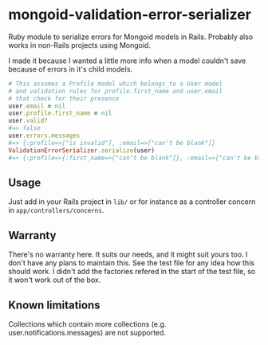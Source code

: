 # mongoid-validation-error-serializer
Ruby module to serialize errors for Mongoid models in Rails. Probably also works in non-Rails projects using Mongoid.

I made it because I wanted a little more info when a model couldn't save because of errors in it's child models.

```ruby
# This assumes a Profile model which belongs_to a User model 
# and validation rules for profile.first_name and user.email
# that check for their presence
user.email = nil
user.profile.first_name = nil
user.valid?
#=> false
user.errors.messages
#=> {:profile=>["is invalid"], :email=>["can't be blank"]}
ValidationErrorSerializer.serialize(user)
#=> {:profile=>{:first_name=>["can't be blank"]}, :email=>["can't be blank"]}
```

## Usage
Just add in your Rails project in `lib/` or for instance as a controller concern in `app/controllers/concerns`.

## Warranty
There's no warranty here. It suits our needs, and it might suit yours too. I don't have any plans to maintain this. See the test file for any idea how this should work. I didn't add the factories refered in the start of the test file, so it won't work out of the box.

## Known limitations
Collections which contain more collections (e.g. user.notifications.messages) are not supported.
